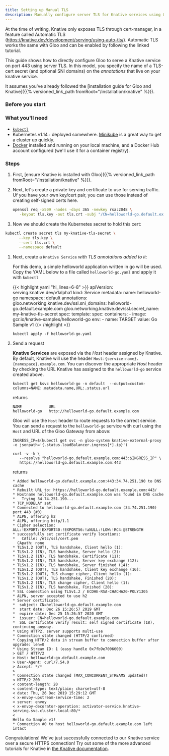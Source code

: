 ```yaml
---
title: Setting up Manual TLS
description: Manually configure server TLS for Knative services using Gloo.
---
```


At the time of writing, Knative only exposes TLS through cert-manager, in a feature called Automatic TLS (https://knative.dev/development/serving/using-auto-tls/). Automatic TLS works the same with Gloo and can be enabled by following the linked tutorial.

This guide shows how to directly configure Gloo to serve a Knative service on port 443 using server TLS. In this model, you specify the name of a TLS-cert secret (and optional SNI domains) on the *annotations* that live on your knative service.

It assumes you've already followed the [installation guide for Gloo and Knative]({{% versioned_link_path fromRoot="/installation/knative" %}}). 

### Before you start

### What you'll need
- [`kubectl`](https://kubernetes.io/docs/tasks/tools/install-kubectl/)
- Kubernetes v1.14+ deployed somewhere. [Minikube](https://kubernetes.io/docs/tasks/tools/install-minikube/) is a great way to get a cluster up quickly.
- [Docker](https://www.docker.com) installed and running on your local machine, and a Docker Hub account configured (we'll use it for a container registry).

### Steps

1. First, [ensure Knative is installed with Gloo]({{% versioned_link_path fromRoot="/installation/knative" %}}). 

1. Next, let's create a private key and certificate to use for serving traffic. Uf you have your own key/cert pair, you can use those instead of creating self-signed certs here.

    ```bash
    openssl req -x509 -nodes -days 365 -newkey rsa:2048 \
       -keyout tls.key -out tls.crt -subj "/CN=helloworld-go.default.example.com"
    ```
 
1. Now we should create the Kubernetes secret to hold this cert:

```bash
kubectl create secret tls my-knative-tls-secret \
      --key tls.key \
      --cert tls.crt \
      --namespace default
``` 
 
1. Next, create a `Knative Service` *with TLS annotations added to it*:

     For this demo, a simple helloworld application written in go will be used.
     Copy the YAML below to a file called `helloworld-go.yaml` and apply it with
     `kubectl`
  
      {{< highlight yaml "hl_lines=6-8" >}}
apiVersion: serving.knative.dev/v1alpha1
kind: Service
metadata:
  name: helloworld-go
  namespace: default
  annotations:
    gloo.networking.knative.dev/ssl.sni_domains: helloworld-go.default.example.com
    gloo.networking.knative.dev/ssl.secret_name: my-knative-tls-secret
spec:
  template:
    spec:
      containers:
        - image: gcr.io/knative-samples/helloworld-go
          env:
            - name: TARGET
              value: Go Sample v1
      {{< /highlight >}}
  
    ```
    kubectl apply -f helloworld-go.yaml
    ```

2. Send a request

     **Knative Services** are exposed via the *Host* header assigned by Knative. By
     default, Knative will use the header `Host`:
     `{service-name}.{namespace}.example.com`. You can discover the appropriate *Host* header by checking the URL Knative has assigned to the `helloworld-go` service created above.
  
     ```
     kubectl get ksvc helloworld-go -n default  --output=custom-columns=NAME:.metadata.name,URL:.status.url
     ```

     returns

     ```
     NAME            URL
     helloworld-go   http://helloworld-go.default.example.com
     ```
  
     Gloo will use the `Host` header to route requests to the correct
     service. You can send a request to the `helloworld-go` service with curl
     using the `Host` and URL of the Gloo Gateway from above:
  
     ```
     INGRESS_IP=$(kubectl get svc -n gloo-system knative-external-proxy  -o jsonpath='{.status.loadBalancer.ingress[*].ip}')
   
     curl -v -k \
        --resolve "helloworld-go.default.example.com:443:$INGRESS_IP" \
        https://helloworld-go.default.example.com:443
     ```

     returns

     ```
     * Added helloworld-go.default.example.com:443:34.74.251.190 to DNS cache
     * Rebuilt URL to: https://helloworld-go.default.example.com:443/
     * Hostname helloworld-go.default.example.com was found in DNS cache
     *   Trying 34.74.251.190...
     * TCP_NODELAY set
     * Connected to helloworld-go.default.example.com (34.74.251.190) port 443 (#0)
     * ALPN, offering h2
     * ALPN, offering http/1.1
     * Cipher selection: ALL:!EXPORT:!EXPORT40:!EXPORT56:!aNULL:!LOW:!RC4:@STRENGTH
     * successfully set certificate verify locations:
     *   CAfile: /etc/ssl/cert.pem
       CApath: none
     * TLSv1.2 (OUT), TLS handshake, Client hello (1):
     * TLSv1.2 (IN), TLS handshake, Server hello (2):
     * TLSv1.2 (IN), TLS handshake, Certificate (11):
     * TLSv1.2 (IN), TLS handshake, Server key exchange (12):
     * TLSv1.2 (IN), TLS handshake, Server finished (14):
     * TLSv1.2 (OUT), TLS handshake, Client key exchange (16):
     * TLSv1.2 (OUT), TLS change cipher, Client hello (1):
     * TLSv1.2 (OUT), TLS handshake, Finished (20):
     * TLSv1.2 (IN), TLS change cipher, Client hello (1):
     * TLSv1.2 (IN), TLS handshake, Finished (20):
     * SSL connection using TLSv1.2 / ECDHE-RSA-CHACHA20-POLY1305
     * ALPN, server accepted to use h2
     * Server certificate:
     *  subject: CN=helloworld-go.default.example.com
     *  start date: Dec 26 15:26:57 2019 GMT
     *  expire date: Dec 25 15:26:57 2020 GMT
     *  issuer: CN=helloworld-go.default.example.com
     *  SSL certificate verify result: self signed certificate (18), continuing anyway.
     * Using HTTP2, server supports multi-use
     * Connection state changed (HTTP/2 confirmed)
     * Copying HTTP/2 data in stream buffer to connection buffer after upgrade: len=0
     * Using Stream ID: 1 (easy handle 0x7fb9e7006600)
     > GET / HTTP/2
     > Host: helloworld-go.default.example.com
     > User-Agent: curl/7.54.0
     > Accept: */*
     >
     * Connection state changed (MAX_CONCURRENT_STREAMS updated)!
     < HTTP/2 200
     < content-length: 20
     < content-type: text/plain; charset=utf-8
     < date: Thu, 26 Dec 2019 15:29:12 GMT
     < x-envoy-upstream-service-time: 2
     < server: envoy
     < x-envoy-decorator-operation: activator-service.knative-serving.svc.cluster.local:80/*
     <
     Hello Go Sample v1!
     * Connection #0 to host helloworld-go.default.example.com left intact
     ```

Congratulations! We've just successfully connected to our Knative service over a secure HTTPS connection! Try out some of the more advanced tutorials for Knative in [the Knative documentation](https://knative.dev/docs/).
